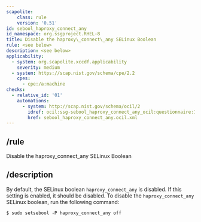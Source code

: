 ```yaml
---
scapolite:
    class: rule
    version: '0.51'
id: sebool_haproxy_connect_any
id_namespace: org.ssgproject.RHEL-8
title: Disable the haproxy\_connect\_any SELinux Boolean
rule: <see below>
description: <see below>
applicability:
  - system: org.scapolite.xccdf.applicability
    severity: medium
  - system: https://scap.nist.gov/schema/cpe/2.2
    cpes:
      - cpe:/a:machine
checks:
  - relative_id: '01'
    automations:
      - system: http://scap.nist.gov/schema/ocil/2
        idref: ocil:ssg-sebool_haproxy_connect_any_ocil:questionnaire:1
        href: sebool_haproxy_connect_any.ocil.xml
---
```



## /rule

Disable the haproxy\_connect\_any SELinux Boolean

## /description

By
default, the SELinux boolean `haproxy_connect_any` is disabled. If this
setting is enabled, it should be disabled. To disable the
`haproxy_connect_any` SELinux boolean, run the following command:

``` 
$ sudo setsebool -P haproxy_connect_any off
```
